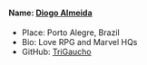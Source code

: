 #### Name: [Diogo Almeida](https://github.com/TriGaucho)
- Place: Porto Alegre, Brazil
- Bio: Love RPG and Marvel HQs
- GitHub: [TriGaucho](https://github.com/TriGaucho)